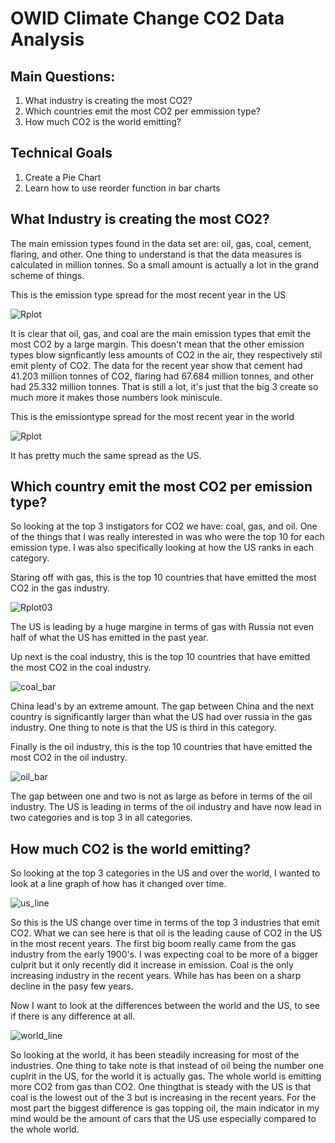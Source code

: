 # OWID Climate Change CO2 Data Analysis

## Main Questions:
1. What industry is creating the most CO2?
2. Which countries emit the most CO2 per emmission type?
3. How much CO2 is the world emitting? 

## Technical Goals
1. Create a Pie Chart
2. Learn how to use reorder function in bar charts

## What Industry is creating the most CO2?

The main emission types found in the data set are: oil, gas, coal, cement, flaring, and other. One thing to understand is that the data measures is calculated in million tonnes. So a small amount is actually a lot in the grand scheme of things. 

This is the emission type spread for the most recent year in the US


![Rplot](https://user-images.githubusercontent.com/77668770/207967868-e74edb83-5fe3-4980-8853-1cb75d72c31c.png)

It is clear that oil, gas, and coal are the main emission types that emit the most CO2 by a large margin. This doesn't mean that the other emission types blow signficantly less amounts of CO2 in the air, they respectively stil emit plenty of CO2. The data for the recent year show that cement had 41.203 million tonnes of CO2, flaring had 67.684 million tonnes, and other had 25.332 million tonnes. That is still a lot, it's just that the big 3 create so much more it makes those numbers look miniscule. 

This is the emissiontype spread for the most recent year in the world

![Rplot](https://user-images.githubusercontent.com/77668770/207968053-2068bd60-fab3-4313-99bd-16714348a40f.png)

It has pretty much the same spread as the US. 

## Which country emit the most CO2 per emission type?

So looking at the top 3 instigators for CO2 we have: coal, gas, and oil. One of the things that I was really interested in was who were the top 10 for each emission type. I was also specifically looking at how the US ranks in each category. 

Staring off with gas, this is the top 10 countries that have emitted the most CO2 in the gas industry. 

![Rplot03](https://user-images.githubusercontent.com/77668770/207968444-be795865-e736-4f20-896f-62966f2a60ca.png)

The US is leading by a huge margine in terms of gas with Russia not even half of what the US has emitted in the past year. 

Up next is the coal industry, this is the top 10 countries that have emitted the most CO2 in the coal industry. 

![coal_bar](https://user-images.githubusercontent.com/77668770/207968745-b6be1670-a9b7-4899-8f3a-56686b2e00a2.png)

China lead's by an extreme amount. The gap between China and the next country is significantly larger than what the US had over russia in the gas industry. One thing to note is that the US is third in this category. 

Finally is the oil industry, this is the top 10 countries that have emitted the most CO2 in the oil industry. 

![oil_bar](https://user-images.githubusercontent.com/77668770/207969063-899f4a36-f08d-406a-bc85-9bf4baf57617.png)

The gap between one and two is not as large as before in terms of the oil industry. The US is leading in terms of the oil industry and have now lead in two categories and is top 3 in all categories. 

## How much CO2 is the world emitting?
So looking at the top 3 categories in the US and over the world, I wanted to look at a line graph of how has it changed over time.

![us_line](https://user-images.githubusercontent.com/77668770/207969317-5785dd89-0d3a-4571-8c0c-92f6684acfac.png)

So this is the US change over time in terms of the top 3 industries that emit CO2. What we can see here is that oil is the leading cause of CO2 in the US in the most recent years. The first big boom really came from the gas industry from the early 1900's. I was expecting coal to be more of a bigger culprit but it only recently did it increase in emission. Coal is the only increasing industry in the recent years. While has has been on a sharp decline in the pasy few years. 

Now I want to look at the differences between the world and the US, to see if there is any difference at all.

![world_line](https://user-images.githubusercontent.com/77668770/207970208-474ca116-537a-46ca-8c76-7b179100f36f.png)

So looking at the world, it has been steadily increasing for most of the industries. One thing to take note is that instead of oil being the number one cuplrit in the US, for the world it is actually gas. The whole world is emitting more CO2 from gas than CO2. One thingthat is steady with the US is that coal is the lowest out of the 3 but is increasing in the recent years. For the most part the biggest difference is gas topping oil, the main indicator in my mind would be the amount of cars that the US use especially compared to the whole world. 


